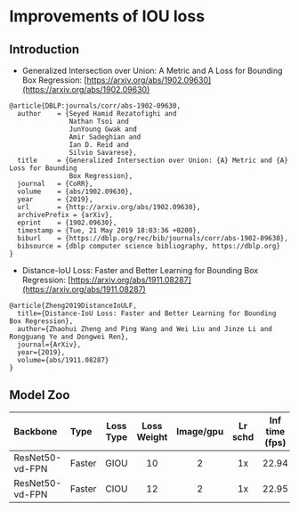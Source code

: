 # Improvements of IOU loss

## Introduction

- Generalized Intersection over Union: A Metric and A Loss for Bounding Box Regression: [https://arxiv.org/abs/1902.09630](https://arxiv.org/abs/1902.09630)

```
@article{DBLP:journals/corr/abs-1902-09630,
  author    = {Seyed Hamid Rezatofighi and
               Nathan Tsoi and
               JunYoung Gwak and
               Amir Sadeghian and
               Ian D. Reid and
               Silvio Savarese},
  title     = {Generalized Intersection over Union: {A} Metric and {A} Loss for Bounding
               Box Regression},
  journal   = {CoRR},
  volume    = {abs/1902.09630},
  year      = {2019},
  url       = {http://arxiv.org/abs/1902.09630},
  archivePrefix = {arXiv},
  eprint    = {1902.09630},
  timestamp = {Tue, 21 May 2019 18:03:36 +0200},
  biburl    = {https://dblp.org/rec/bib/journals/corr/abs-1902-09630},
  bibsource = {dblp computer science bibliography, https://dblp.org}
}
```

- Distance-IoU Loss: Faster and Better Learning for Bounding Box Regression: [https://arxiv.org/abs/1911.08287](https://arxiv.org/abs/1911.08287)

```
@article{Zheng2019DistanceIoULF,
  title={Distance-IoU Loss: Faster and Better Learning for Bounding Box Regression},
  author={Zhaohui Zheng and Ping Wang and Wei Liu and Jinze Li and Rongguang Ye and Dongwei Ren},
  journal={ArXiv},
  year={2019},
  volume={abs/1911.08287}
}
```

## Model Zoo


| Backbone                | Type        |   Loss Type | Loss Weight  | Image/gpu | Lr schd | Inf time (fps) | Box AP | Mask AP |                           Download                           |
| :---------------------- | :------------- | :---: | :---: | :-------: | :-----: | :------------: | :----: | :-----: | :----------------------------------------------------------: |
| ResNet50-vd-FPN            | Faster         | GIOU |   10   |    2     |   1x    |     22.94     |  39.4  |    -    | [model](https://paddlemodels.bj.bcebos.com/object_detection/faster_rcnn_r50_vd_fpn_giou_loss_1x.tar) |
| ResNet50-vd-FPN            | Faster         | CIOU |   12   |    2     |   1x    |     22.95     |  39.5  |   -   | [model](https://paddlemodels.bj.bcebos.com/object_detection/faster_rcnn_r50_vd_fpn_ciou_loss_1x.tar) |

